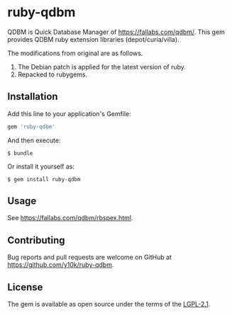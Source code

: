 # ruby-qdbm

QDBM is Quick Database Manager of https://fallabs.com/qdbm/.
This gem provides QDBM ruby extension libraries (depot/curia/villa).

The modifications from original are as follows.

1. The Debian patch is applied for the latest version of ruby.
2. Repacked to rubygems.

## Installation

Add this line to your application's Gemfile:

```ruby
gem 'ruby-qdbm'
```

And then execute:

    $ bundle

Or install it yourself as:

    $ gem install ruby-qdbm

## Usage

See https://fallabs.com/qdbm/rbspex.html.

## Contributing

Bug reports and pull requests are welcome on GitHub at https://github.com/y10k/ruby-qdbm.

## License

The gem is available as open source under the terms of the [LGPL-2.1](https://www.gnu.org/licenses/lgpl-2.1.html).
